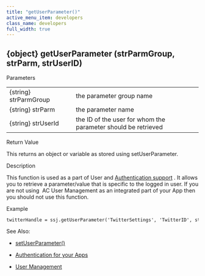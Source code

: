 ```yaml
---
title: "getUserParameter()"
active_menu_item: developers
class_name: developers
full_width: true
---
```



## {object} getUserParameter (strParmGroup, strParm, strUserID)

Parameters

<table>
<tr>
<td width="181">
{string} strParmGroup

</td>
<td width="18">
</td>
<td width="681">
the parameter group name

</td>
</tr>
<tr>
<td width="181">
{string} strParm

</td>
<td width="18">
</td>
<td width="681">
the parameter name

</td>
</tr>
<tr>
<td width="181">
{string} strUserId

</td>
<td width="18">
</td>
<td width="681">
the ID of the user for whom the parameter should be retrieved

</td>
</tr>
</table>

Return Value

This returns an object or variable as stored using setUserParameter.

Description

This function is used as a part of User and [Authentication support](../../../../product-guide/advanced-features/authentication-for-your-apps/index) . It allows you to retrieve a parameter/value that is specific to the logged in user. If you are not using  AC User Management as an integrated part of your App then you should not use this function.

Example

    twitterHandle = ssj.getUserParameter('TwitterSettings', 'TwitterID', strUserID);
   

See Also:

 - [setUserParameter()](setuserparameter)

 - [Authentication for your Apps](../../../../product-guide/advanced-features/authentication-for-your-apps/index)

 - [User Management](../../sys-object/user-management/index)

